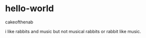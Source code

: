 # hello-world
cakeofthenab

i like rabbits and music but not musical rabbits or rabbit like music. 
